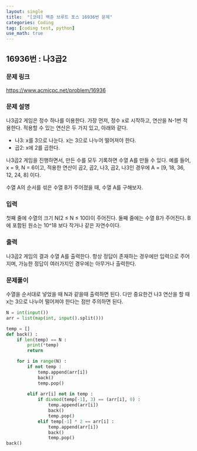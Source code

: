 ```yaml
---
layout: single
title:  "[코테] 백준 브루트 포스 16936번 문제"
categories: Coding
tag: [coding test, python]
use_math: true
---
```


## 16936번 : 나3곱2
### 문제 링크
<https://www.acmicpc.net/problem/16936>

### 문제 설명
나3곱2 게임은 정수 하나를 이용한다. 가장 먼저, 정수 x로 시작하고, 연산을 N-1번 적용한다. 적용할 수 있는 연산은 두 가지 있고, 아래와 같다.

- 나3: x를 3으로 나눈다. x는 3으로 나누어 떨어져야 한다.
- 곱2: x에 2를 곱한다.

나3곱2 게임을 진행하면서, 만든 수를 모두 기록하면 수열 A를 만들 수 있다. 예를 들어, x = 9, N = 6이고, 적용한 연산이 곱2, 곱2, 나3, 곱2, 나3인 경우에 A = [9, 18, 36, 12, 24, 8] 이다.

수열 A의 순서를 섞은 수열 B가 주어졌을 때, 수열 A를 구해보자.

### 입력
첫째 줄에 수열의 크기 N(2 ≤ N ≤ 100)이 주어진다. 둘째 줄에는 수열 B가 주어진다. B에 포함된 원소는 10^18 보다 작거나 같은 자연수이다.

### 출력
나3곱2 게임의 결과 수열 A를 출력한다. 항상 정답이 존재하는 경우에만 입력으로 주어지며, 가능한 정답이 여러가지인 경우에는 아무거나 출력한다.

### 문제풀이
수열을 순서대로 넣었을 때 N과 같을때 출력하면 된다. 다만 중요한건 나3 연산을 할 때 x는 3으로 나누어 떨어져야 한다는 점만 주의하면 된다.

```python
N = int(input())
arr = list(map(int, input().split()))

temp = []
def back() :
    if len(temp) == N :
        print(*temp)
        return

    for i in range(N) :
        if not temp : 
            temp.append(arr[i])
            back()
            temp.pop()
        
        elif arr[i] not in temp : 
            if divmod(temp[-1], 3) == (arr[i], 0) :
                temp.append(arr[i])
                back()
                temp.pop()
            elif temp[-1] * 2 == arr[i] :
                temp.append(arr[i])
                back()
                temp.pop()
back()
```
